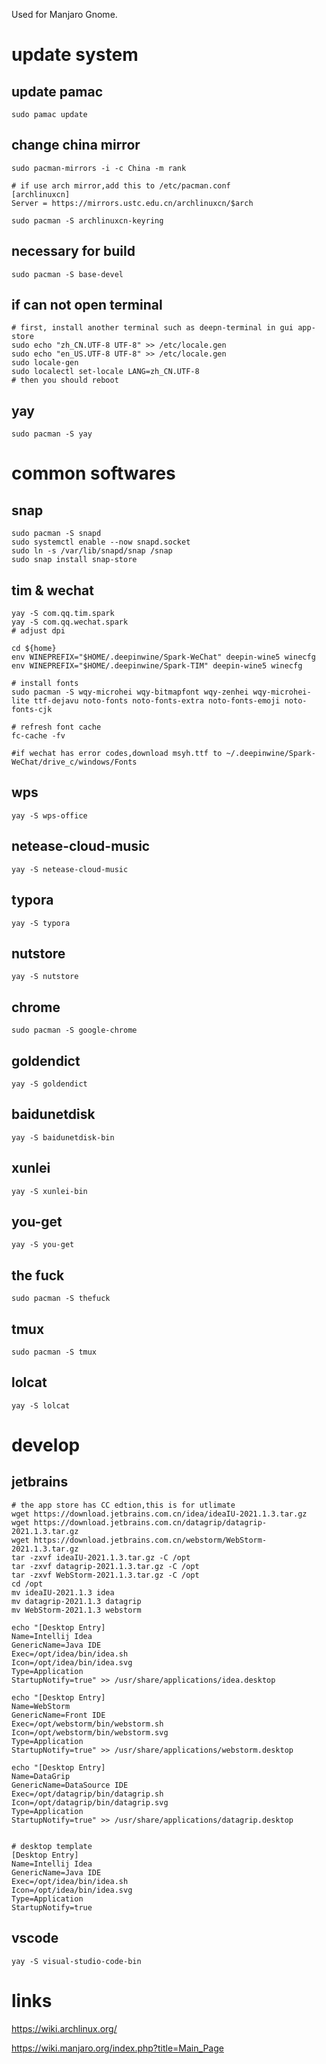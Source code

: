 Used for Manjaro Gnome.



<!--more-->

# update system

## update pamac

```shell
sudo pamac update
```

## change china mirror

```shell
sudo pacman-mirrors -i -c China -m rank

# if use arch mirror,add this to /etc/pacman.conf
[archlinuxcn]
Server = https://mirrors.ustc.edu.cn/archlinuxcn/$arch

sudo pacman -S archlinuxcn-keyring
```
## necessary for build

```shell
sudo pacman -S base-devel
```

## if can not open terminal

```shell
# first, install another terminal such as deepn-terminal in gui app-store
sudo echo "zh_CN.UTF-8 UTF-8" >> /etc/locale.gen
sudo echo "en_US.UTF-8 UTF-8" >> /etc/locale.gen
sudo locale-gen
sudo localectl set-locale LANG=zh_CN.UTF-8
# then you should reboot
```

## yay

```shell
sudo pacman -S yay
```

# common softwares

## snap

```shell
sudo pacman -S snapd
sudo systemctl enable --now snapd.socket
sudo ln -s /var/lib/snapd/snap /snap
sudo snap install snap-store
```

## tim & wechat

```shell
yay -S com.qq.tim.spark
yay -S com.qq.wechat.spark
# adjust dpi

cd ${home}
env WINEPREFIX="$HOME/.deepinwine/Spark-WeChat" deepin-wine5 winecfg
env WINEPREFIX="$HOME/.deepinwine/Spark-TIM" deepin-wine5 winecfg

# install fonts
sudo pacman -S wqy-microhei wqy-bitmapfont wqy-zenhei wqy-microhei-lite ttf-dejavu noto-fonts noto-fonts-extra noto-fonts-emoji noto-fonts-cjk

# refresh font cache
fc-cache -fv

#if wechat has error codes,download msyh.ttf to ~/.deepinwine/Spark-WeChat/drive_c/windows/Fonts
```



## wps

```
yay -S wps-office
```

## netease-cloud-music

```shell
yay -S netease-cloud-music
```

## typora

```shell
yay -S typora
```

## nutstore

```shell
yay -S nutstore
```

## chrome

```text
sudo pacman -S google-chrome
```

## goldendict

```text
yay -S goldendict
```

## baidunetdisk

```text
yay -S baidunetdisk-bin 
```

## xunlei

```text
yay -S xunlei-bin
```

## you-get

```text
yay -S you-get
```

## the fuck

```text
sudo pacman -S thefuck
```

## tmux

```text
sudo pacman -S tmux
```

## lolcat

```text
yay -S lolcat
```

# develop

## jetbrains

```shell
# the app store has CC edtion,this is for utlimate
wget https://download.jetbrains.com.cn/idea/ideaIU-2021.1.3.tar.gz
wget https://download.jetbrains.com.cn/datagrip/datagrip-2021.1.3.tar.gz
wget https://download.jetbrains.com.cn/webstorm/WebStorm-2021.1.3.tar.gz
tar -zxvf ideaIU-2021.1.3.tar.gz -C /opt
tar -zxvf datagrip-2021.1.3.tar.gz -C /opt
tar -zxvf WebStorm-2021.1.3.tar.gz -C /opt
cd /opt
mv ideaIU-2021.1.3 idea
mv datagrip-2021.1.3 datagrip
mv WebStorm-2021.1.3 webstorm

echo "[Desktop Entry]                                                                    
Name=Intellij Idea
GenericName=Java IDE
Exec=/opt/idea/bin/idea.sh
Icon=/opt/idea/bin/idea.svg
Type=Application
StartupNotify=true" >> /usr/share/applications/idea.desktop

echo "[Desktop Entry]                                                                    
Name=WebStorm
GenericName=Front IDE
Exec=/opt/webstorm/bin/webstorm.sh
Icon=/opt/webstorm/bin/webstorm.svg
Type=Application
StartupNotify=true" >> /usr/share/applications/webstorm.desktop

echo "[Desktop Entry]                                                                    
Name=DataGrip
GenericName=DataSource IDE
Exec=/opt/datagrip/bin/datagrip.sh
Icon=/opt/datagrip/bin/datagrip.svg
Type=Application
StartupNotify=true" >> /usr/share/applications/datagrip.desktop


# desktop template
[Desktop Entry]
Name=Intellij Idea
GenericName=Java IDE
Exec=/opt/idea/bin/idea.sh
Icon=/opt/idea/bin/idea.svg
Type=Application
StartupNotify=true
```

## vscode

```shell
yay -S visual-studio-code-bin
```



# links

https://wiki.archlinux.org/

https://wiki.manjaro.org/index.php?title=Main_Page



